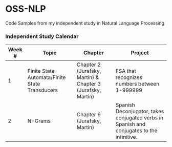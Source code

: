 # OSS-NLP
Code Samples from my independent study in Natural Language Processing

### Independent Study Calendar
Week # | Topic | Chapter | Project
--- | --- | --- | ---
1 | Finite State Automata/Finite State Transducers | Chapter 2 (Jurafsky, Martin) & Chapter 3 (Jurafsky, Martin) | FSA that recognizes numbers between 1-999999
2 | N-Grams | Chapter 6 (Jurafsky, Martin) | Spanish Deconjugator, takes conjugated verbs in Spanish and conjugates to the infinitive.
